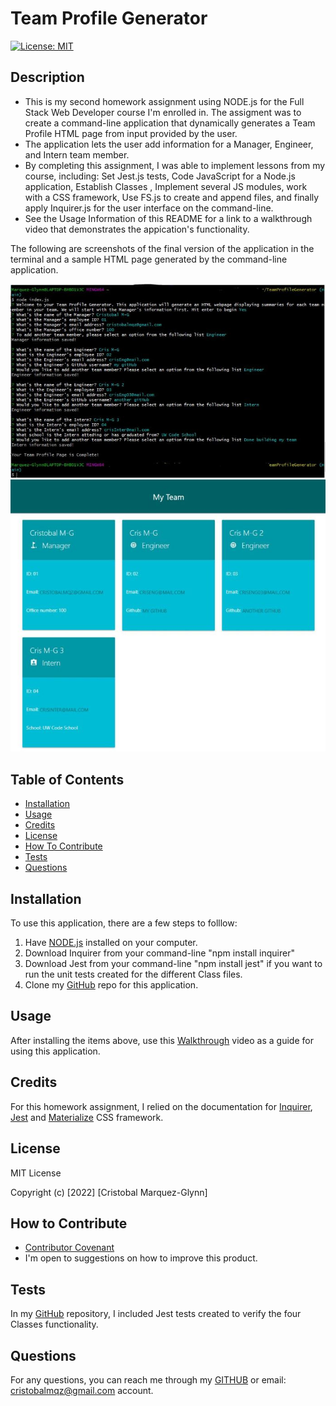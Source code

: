 # Team Profile Generator
  [![License: MIT](https://img.shields.io/badge/License-MIT-yellow.svg)](https://opensource.org/licenses/MIT)

  ## Description
  
  - This is my second homework assignment using NODE.js for the Full Stack Web Developer course I'm enrolled in. The assigment was to create a command-line application that dynamically generates a Team Profile HTML page from input provided by the user.
  - The application lets the user add information for a Manager, Engineer, and Intern team member.
  - By completing this assignment, I was able to implement lessons from my course, including: Set Jest.js tests, Code JavaScript for a Node.js application, Establish Classes , Implement several JS modules, work with a CSS framework, Use FS.js to create and append files, and finally apply Inquirer.js for the user interface on the command-line.
  - See the Usage Information of this README for a link to a walkthrough video that demonstrates the appication's functionality.
  

  The following are screenshots of the final version of the application in the terminal and a sample HTML page generated by the command-line application. 

  ![Terminal](./assets/images/Terminal.JPG)  
  ![WebPage](./assets/images/webpage.JPG)  
   
  ## Table of Contents
   
  - [Installation](#installation)
  - [Usage](#usage)
  - [Credits](#credits)
  - [License](#license)
  - [How To Contribute](#how_to_contribute)
  - [Tests](#tests)
  - [Questions](#questions)
  
  ## Installation
  
  To use this application, there are a few steps to folllow:
  1) Have [NODE.js](https://nodejs.org/en/download/) installed on your computer. 
  2) Download Inquirer from your command-line "npm install inquirer" 
  4) Download Jest from your command-line "npm install jest" if you want to run the unit tests created for the different Class files.
  4) Clone my [GitHub](https://github.com/CM-GDev/TeamProfileGenerator) repo for this application.
  
  ## Usage
  
  After installing the items above, use this [Walkthrough](https://youtu.be/GO807vkxKDg) video as a guide for using this application.
    
  ## Credits

  For this homework assignment, I relied on the documentation for [Inquirer](https://www.npmjs.com/package/inquirer), [Jest](https://www.npmjs.com/package/jest) and [Materialize](https://materializecss.com/) CSS framework.


  ## License
  
  MIT License

  Copyright (c) [2022] [Cristobal Marquez-Glynn]
  
  ## How to Contribute
  
  - [Contributor Covenant](https://www.contributor-covenant.org/) 
  - I'm open to suggestions on how to improve this product.
  
  ## Tests
  
  In my [GitHub](https://github.com/CM-GDev/TeamProfileGenerator) repository, I included Jest tests created to verify the four Classes functionality.
  
  ## Questions
   
  For any questions, you can reach me through my [GITHUB](https://github.com/CM-GDev) or email: cristobalmqz@gmail.com account. 
